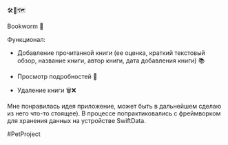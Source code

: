 🛠🧠🗺

Bookworm 📕

Функционал: 

- Добавление прочитанной книги (ее оценка, краткий текстовый обзор, название книги, автор книги, дата добавления книги)  📚

- Просмотр подробностей 👀

- Удаление книги 🗑❌

Мне понравилась идея приложение, может быть в дальнейшем сделаю из него  что-то стоящее). В процессе попрактиковались с фреймворком для хранения данных на устройстве SwiftData.

#PetProject

